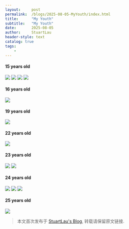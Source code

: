 ```yaml
---
layout:     post
permalink:  /blogs/2025-08-05-MyYouth/index.html
title:      "My Youth"
subtitle:   "My Youth"
date:       2025-08-05
author:     StuartLau
header-style: text
catalog: true
tags:
    - 
---
```

#### 15 years old
<div>
<img src="/images/in-post/MyChildhood-15y-1.jpg">
<img src="/images/in-post/MyChildhood-15y-2.jpg">
<img src="/images/in-post/MyChildhood-15y-3.jpg">
<img src="/images/in-post/MyChildhood-15y-5.jpg">
</div>

#### 16 years old
<div>
<img src="/images/in-post/MyChildhood-16y-1.jpg">
</div>

#### 19 years old
<div>
<img src="/images/in-post/MyChildhood-19y-1.jpg">
</div>

#### 22 years old
<div>
<img src="/images/in-post/MyChildhood-22y-1.jpg">
</div>

#### 23 years old
<div>
<img src="/images/in-post/MyChildhood-23y-1.jpg">
<img src="/images/in-post/MyChildhood-23y-2.jpg">
</div>

#### 24 years old
<div>
<img src="/images/in-post/MyChildhood-24y-2.jpg">
<img src="/images/in-post/MyChildhood-24y-3.jpg">
<img src="/images/in-post/MyChildhood-24y-4.jpg">
</div>

#### 25 years old
<div>
<img src="/images/in-post/MyChildhood-25y-1.jpg">
</div>


> 本文首次发布于 [StuartLau's Blog](https://stuartlau.github.io), 转载请保留原文链接.
